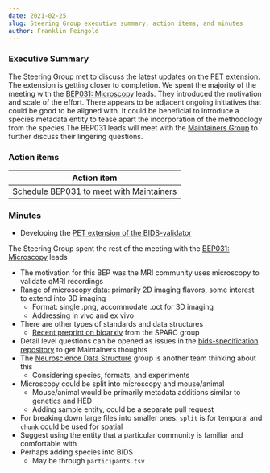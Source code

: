 ```yaml
---
date: 2021-02-25
slug: Steering Group executive summary, action items, and minutes
author: Franklin Feingold
---
```








### Executive Summary

The Steering Group met to discuss the latest updates on the [PET extension](https://github.com/bids-standard/bids-specification/pull/633). The extension is getting closer to completion. We spent the majority of the meeting with the [BEP031: Microscopy](https://docs.google.com/document/d/1Nlu6QVQrbOQtdtcRarsONbX5SrOubXWBvkV37LRRqrc/edit) leads. They introduced the motivation and scale of the effort. There appears to be adjacent ongoing initiatives that could be good to be aligned with. It could be beneficial to introduce a species metadata entity to tease apart the incorporation of the methodology from the species.The BEP031 leads will meet with the [Maintainers Group](https://github.com/bids-standard/bids-specification/blob/master/DECISION-MAKING.md#maintainers-group) to further discuss their lingering questions.

### Action items



| Action item |
| -------- |
| Schedule BEP031 to meet with Maintainers     |


### Minutes

- Developing the [PET extension of the BIDS-validator](https://github.com/bids-standard/bids-validator/tree/bep_009)

The Steering Group spent the rest of the meeting with the [BEP031: Microscopy](https://docs.google.com/document/d/1Nlu6QVQrbOQtdtcRarsONbX5SrOubXWBvkV37LRRqrc/edit) leads

- The motivation for this BEP was the MRI community uses microscopy to validate qMRI recordings
- Range of microscopy data: primarily 2D imaging flavors, some interest to extend into 3D imaging
  - Format: single .png, accommodate .oct for 3D imaging
  - Addressing in vivo and ex vivo
- There are other types of standards and data structures
  - [Recent preprint on bioarxiv](https://www.biorxiv.org/content/10.1101/2021.02.10.430563v2) from the SPARC group
- Detail level questions can be opened as issues in the [bids-specification repository](https://github.com/bids-standard/bids-specification) to get Maintainers thoughts
- The [Neuroscience Data Structure](https://github.com/INCF/neuroscience-data-structure/issues) group is another team thinking about this
  - Considering species, formats, and experiments
- Microscopy could be split into microscopy and mouse/animal
  - Mouse/animal would be primarily metadata additions similar to genetics and HED
  - Adding sample entity, could be a separate pull request
- For breaking down large files into smaller ones: `split` is for temporal and `chunk` could be used for spatial
- Suggest using the entity that a particular community is familiar and comfortable with
- Perhaps adding species into BIDS
  - May be through `participants.tsv`

